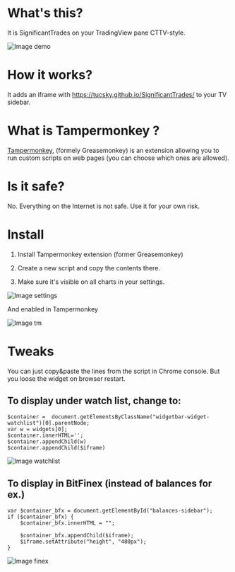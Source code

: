 # What's this?

It is SignificantTrades on your TradingView pane CTTV-style. 

![Image demo](https://i.gyazo.com/7e6e8b1ee4b418a73a36cf3b1dfea794.png)


# How it works?

It adds an iframe with https://tucsky.github.io/SignificantTrades/ to your TV sidebar.

# What is Tampermonkey ?

[Tampermonkey](https://chrome.google.com/webstore/detail/tampermonkey/dhdgffkkebhmkfjojejmpbldmpobfkfo?hl=en), (formely Greasemonkey) is an extension allowing you to run custom scripts on web pages (you can choose which ones are allowed).

# Is it safe?

No. Everything on the Internet is not safe. Use it for your own risk. 

# Install

1. Install Tampermonkey extension (former Greasemonkey)

2. Create a new script and copy the contents there.

3. Make sure it's visible on all charts in your settings. 

![Image settings](https://i.gyazo.com/651037a049ef4274a5f0ebd015083540.png)

And enabled in Tampermonkey

![Image tm](https://i.gyazo.com/84db161e325f53324b4f2d42a3bd4970.png)

# Tweaks

You can just copy&paste the lines from the script in Chrome console. But you loose the widget on browser restart.


To display under watch list, change to:
----
```
$container =  document.getElementsByClassName("widgetbar-widget-watchlist")[0].parentNode;
var w = widgets[0];
$container.innerHTML='';
$container.appendChild(w)
$container.appendChild($iframe)
```

![Image watchlist](https://i.gyazo.com/5d5aaa6f74b999598cb79f23f0023fc5.png)


To display in BitFinex (instead of balances for ex.)
----
```
var $container_bfx = document.getElementById("balances-sidebar");
if ($container_bfx) {
    $container_bfx.innerHTML = "";

    $container_bfx.appendChild($iframe);
    $iframe.setAttribute("height", "480px");
}
```

![Image finex](https://i.gyazo.com/85d66f5323ddecf7ca9fe09dbc2d68fd.png)
